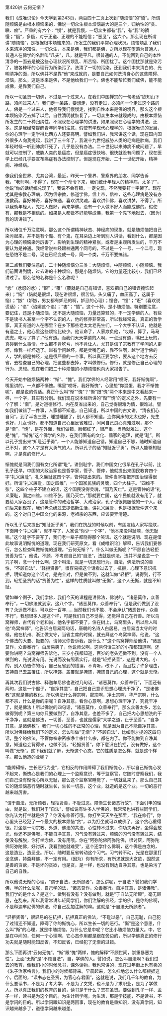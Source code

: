 第420讲 云何无惭？

我们《成唯识论》今天学到第243页，两百四十二页上次到“随烦恼”的“憍”。所谓随烦恼是由根本烦恼来的，佛说一切众生根本烦恼最大的是三个，归纳性的“贪、瞋、痴”。严重的有六个：“慢”，就是我慢，一切众生都有“我”，有“我”的骄慢；“疑”，多疑，对于正道、正理的不能相信；“恶见”，这六个。那么现在所谓讲“随烦恼”，是根据根本烦恼来的，所发生的我们平常心理状况。烦恼烦乱了我们本来清净的知性，一切众生，本来是佛，我们都是佛，之所以现在堕落为普通人，普通人在佛学的名辞叫“凡夫”，凡，就是平凡，很普通的人，不能回到自己的本性清净的一面去是被这些心理状况所烦乱、所苦恼、所困扰了。这个困扰那就是染污了，被各种坏的心理行为所染污了。洗清了一切的污染，还到我们本来清白的、光明清净的面，所以佛并不是靠“他”来成就的，是要自己如何洗清身心的这些障碍、烦恼，那么，这是本来是佛，不是他给我们一个。佛也不能帮忙我们成佛，能不能成佛，是靠我们自己。

所以一切圣贤一切佛，不过是一个过来人，在我们中国禅宗的一句老话“欲知山下路，须问过来人”。我们走一条路，要想走，没有走过，必须问一个走过这个路的人。佛是一个过来人，他领导我们慢慢走，找到自性本来是佛的境界，那么这个根本烦恼染污去掉了以后，自性清明就恢复了，一切众生本来就现成的。由根本烦恼所发生的二十种归纳性，不照现在心理学的讲法，如果照现在心理学的讲法，还多。这是我经常提醒青年同学们注意，假使有学现代心理学的，根据唯识的发展，你的心理学一定学得比西方人还要高明。譬如我们讲，我常讲这个话，现在国内国外很多人向我提起，我讲了三十年了，我说十九世纪威胁人类的毛病是肺病，我们年轻时候一听到肺病吓死了，几乎是没有办法。二十世纪以来肺病不成问题了，早就可以控制了，威胁人类的是癌症，但是癌症很快地、很快就没有问题了，现在医学上已经几乎要宣布癌症有办法控制了。但是现在开始、二十一世纪开始，精神病、神经病。

像我们全世界、尤其台湾，最近，昨天一个警界、警察界的朋友、同学告诉我，“老师啊，不得了，现在一个命令下来，我们统计年轻人的精神病，太多了”，他说“你的话统统兑现了”，我说不会有错，一定兑现，不然我要钉十字架了。现在尤其是宗教心理病，因为信宗教，修道学佛，信上帝，信神，这些心理病是没有办法救药。喜好神奇，喜好神通，喜欢讲灵魂，喜欢讲仙佛，喜欢讲梦，不得了。所以我劝年轻人，先把人做好，再来学佛。没有一个人做不好人而能成佛的。假使有，那我是不相信的。如果是人都做不好能够成佛，我第一个先下地狱去，（因为）我的话讲错了。

所以诸位千万注意啊。那么这个所谓精神状态、神经病的现象，就是随烦恼把自己染污起来，并不是有个魔、有个鬼，在耳朵边上听到别人讲话，看到什么，都是因为心理的烦恼染污厉害了，影响到生理的精神紧张，或者是主观所发生的，千万不要认为是神通。我经常说神经跟神通两个同号的，不过是一个一号、一个二号，现在恐怕不是二号，现在已经变成一号，同一个类，千万不要搞错。

第二点我们要注意的，二十种随烦恼分三类：大随烦恼，中随烦恼，小随烦恼。我们前面讲到憍，过去讲的十种烦恼，那是小随烦恼，它的力量还比较小，我们已经讲过了。那么他的名称是什么名称呢？

“忿”（忿怒的忿）；“恨”；“覆”（覆就是自己有错误，喜欢把自己的错误掩饰起来）；“恼”（恼就是很烦，现在讲很烦，很苦恼，头又痛了，血压高了，这属于恼）；“嫉”（妒嫉，男女都有妒忌的啊，妒忌的心理）；悭吝，“悭”；“诳”（喜欢说谎话）；“谄”（谄媚这个谄）；“害”；“憍”。这个十种，是小随烦恼。特别要注意，要记住，还是小随烦恼，还不是大随烦恼，力量还算轻的，不一定学佛的人，有些不是读书人甚至一个字不认识的人，他的修养非常高，所以我经常说，真正的哲学家，真正有道的人在哪里？在乡下那些老太太老先生们，一个大字不认识，他就是有道之士，他心里这些烦恼比较少。他认命了，人家欺负他，“哎呀，算了，马马虎虎，吃亏了算了，”他有道。而我们天天学道的人啊，一点没有道，嘴巴上玩的，真碰到什么事情，什么都不肯吃亏，也不肯让人，尤其是信了宗教有了学问的人更坏，像我一样坏透了。越有学问越坏，都是卖嘴巴的，靠不住啊，越学道学佛的人，学的都是神经，这是很严重的一个事。所以真正要学佛，要从这个地方去反省，去检查自己的心理，把这些都去掉，才叫做修行。修行，就是修正自己心理的行为、思想。现在我们把二十种烦恼的小随烦恼也向大家报告了。

今天开始中随烦恼两种：“惭”、“愧”。我们学佛的人经常用“哎呀，我好惭愧啊”，嘴里讲的，一点都不惭愧。嘴里“哎呀，我好惭愧”，心里想“你混蛋，我才不惭愧呢”，都是说的假话。真正什么叫“惭”“愧”？“惭”跟“愧”两个本来是中文看起来一样，一个字，其实有分别。我们现在说本经所讲的“惭”“愧”的定义之外，先要有一个了解：“惭”，是对道德修行、内在反省出来的，自己觉得很难为情，很难过。譬如我们做错了一件事，人家都不知道，自己知道，所以中国的古文讲，“清夜扪心自问”，到了半夜三更，睡觉睡醒了，别人都不知道，连你同床的太太也好，先生也好，儿女也好，都不知道自己心里反省难过，问问自己良心真难过啊，那个是“惭”。“愧”，是在外面，我们做错，脸都红了，很严重，当场就难过，这个是“愧”。“惭愧”这个佛学的名称，在我们固有的文化、儒家的道理，就是“耻”。所以孔子提出来“知耻近乎勇”，一个人能够知道自己错，知道自己不够，随时知道自己不对，这个人才是有大勇气的人。所以孔子的话“知耻近乎勇”，所以人能够知耻啊，才是真的修行人。

惭愧就是同我们固有文化所谓“耻”。讲到耻字，我们中国文化很早在孔子以前，比孔子还早，中国的大政治家也是哲学家，管子、管仲，他就提出来国民教育四个字“礼义廉耻”，礼义廉耻这四个字，管仲提出来的。管仲当宰相把齐国治理得很好。所谓“礼义廉耻，国之四维”，一个国家民族的灵魂，四个大柱子。“四维不张”，这四个柱子不建立的话，这个国民没得灵魂，“国乃灭亡”。这是管仲的话“礼义廉耻，国之四维。四维不张，国乃灭亡。”那就要亡国，这个民族就没有用了，就要给人家吞没了。这是管仲的政治哲学、大政治家，孔子也很佩服他的一个人。我们后来到现在，我们老总统过去提倡新生活，讲礼义廉耻，也是根据管仲这个来的。这个对自己中国文化的来源，老祖宗的东西，应该要弄清楚。

所以孔子后来提出“知耻近乎勇”，我们在抗战的时候以前，有朋友给人家写挽联，下面用个“礼义廉”，就不写了，人家说“你少一个字”，“他本来没得耻嘛，他无耻嘛。”这个耻字不要写了，我们老一辈子都晓得那个笑话。这个就是说明、现在是借此故事说明惭愧的道理，现在我们研究原文，看《成唯识论》解释，告诉我们要修行，怎么检查叫做惭愧的道理。“云何无惭？”，什么叫做无惭呢？“不顾自法轻拒贤善为性”，他说，不顾、不考虑自己的“自法”，法就是佛法，法并不是说念一个咒子啊，念一个什么啊，这个叫法，就是一切思想行为。自法，佛法所说的善性，“不顾自法”，“轻拒贤善”，很容易把这个话看过去了，抗拒，心理下意识抗拒，明知道你这个话对，是完全对，但是做不到，这就叫做“轻拒”，说得到，行不到，轻拒圣贤的话“贤善为性”，这样的性质就叫做“无惭”，这个人无惭，就是不知耻。

譬如举个例子，我们学佛，我们今天的课程是讲佛法，佛说的，“诸恶莫作，众善奉行”，一切佛法就到家，这八个字。“诸恶莫作，众善奉行”，但是我们做到了没有？永远做不到。可以说一百年……当然我们也不敢、不会承认“诸恶皆作，众善不行”，我想很多人是这个样，可是我们自己不觉得，还觉得自己在行善。所以鸟窝禅师，古代有个老和尚，他名字都不要了，住在树上，鸟窝里头，所以后人叫他“鸟窝禅师”。他告诉白居易两句话，唐朝的名诗人白居易，白居易当太守的时候，他在杭州、浙江做太守，当省主席的时候，就去拜这个鸟窝禅师。他说，“这个佛法的大要、扼要的，请师父你告诉我，是什么？”这个鸟窝禅师给他讲，“诸恶莫作，众善奉行”。白居易笑了，他说师父啊，这两句话三岁的小孩都知道啊，还要你讲啊？鸟窝禅师告诉他，三岁小孩都知道，百岁的老头还做不到。没有一个人做到的，光说没有用。光说而没有照着实行，就是“轻拒贤善”，这是讲大的。小的，别人劝告你的话，自己反省到的错误，不肯听，改不了，而且找了许多理由，支持自己去盖覆住，所以掩饰，盖覆就是掩饰，掩饰自己的心理，这个就是无惭。

再其次我们说古佛、释迦牟尼佛也说过几句话，“诸恶莫作，众善奉行”，下面还有两句，这是一个偈子，“自净其意”，自己把自己意识思想心理洗干净了，“是诸佛教”这就是佛的教化。所以佛法什么禅宗啊，密宗啊，净土宗啊，华严宗啊，什么都不宗，什么是你的宗呢？自净其意，看你心意啊，思想心理干净了、究竟干净了，就是佛法！所以佛说的四句话，“诸恶莫作，众善奉行”，那么众善太多，怎么做得到呢？第三句你只要做到了，自净其意，也差不多了，自己把内心思想洗的干干净净，这就是佛法，一切善，至善，也就是儒家“大学之道，止于至善”。“自净其意，是诸佛教”。我们一切心性的不正常的心理，就是因为自己不能自净其意，所以对佛经给我们下的定义，怎么叫做“无惭”？“不顾自法”，比如刚才提的这四句话，整个的佛法，不管你禅宗密宗净土宗什么宗，都在内了。你不能做到自净其意，知道也会背得来，也做不到，“轻据贤善”，你下意识在抗拒，没有做好，这个叫做“无惭”。这下我们就了解，无惭这个心态，它的性质是怎么样，就是这个样子。那么他造的业呢？

“能障碍惭，生长恶行为业”，它相反的作用障碍了我们惭愧心，所以自己惭愧心发不起来，惭愧心是我们的心理上一个监察意识，等于监察官，它随时督察我们，我们自己没有惭愧心所以无耻，那么这个监察官睡觉了，一切就乱来了。那么自己其它的随烦恼恶行随时就生长，生长一切恶，这个业，就造的是这个业。一切的恶行越来越厉害。

“谓于自法，无所顾者，轻拒贤善，不耻过恶。障惭生长诸恶行故”，下面引申的理由，就是说，我们对于“自法”，譬如说有许多人学佛的，我常常也讲有些同学们，你光认为打坐就是佛了？你没有修善行哦。你打坐天天坐在那里，“我在修行”，你心里头已经犯了一个最大的根本烦恼“贪”，以为打坐就可以成佛了，这个贪心重得很。打坐是一切宗教、外道、佛法的共法，心性转不过来，你功夫再好，坐得会放光，你还不是佛哦，不能自净其意，习气没有转过来，烦恼的习气没有转过来，结使没有解脱，你打坐念佛，没有用哦。你在“阿弥陀佛阿弥陀佛，很讨厌，阿弥陀佛阿弥陀佛，好讨厌，我看到他就难受”，这个还学什么佛啊，这个佛是白念的，这是造业，造恶业。所以，随时要反省转动这个习气。习气转不动，光是在那里打坐念佛，持斋拜佛，不一定有用。（因为）你有所求，有所求就是大贪欲，固然这是善的贪欲，不是坏的贪欲，也是贪，是一样，也没有到达自净其意，也是染污了自己的自性。

所以他说无惭的心理，“谓于自法，无所顾者”，怎么讲呢，于自法？譬如我们学佛，学的什么法呢，自己学的法，“诸恶莫作，众善奉行。自净其意，是诸佛教”，我们学的是什么？是这个。做到有没有？没有做到。就是“于自法无所顾”，毫无顾忌，在乱来。所以我常常讲年轻同学们，你们注解的佛经，学的佛，是你的佛啊，不是释迦牟尼佛的佛法，你自己乱加注解的嘛。这就是“于自法无所顾者”。

“轻拒贤善”，很轻易的在抗拒，抗拒真正的佛法，“不耻过恶”，自己无耻，自己犯了过错还不知道，障碍了你的惭愧心，所以生长一切的恶行。“惭”是这个意思，什么叫“惭”的心理，就是中随烦恼。为什么它是中呢？它比小随烦恼力量大。中，它是在中间的，任何一个心理啊，它心态作用都是跟在旁边的，所以学佛真正的修行功夫就是随时能知反省，不知反省，已经犯了无惭的过错。

那么下面再讲“云何无愧”。“惭”跟“愧”两样，愧的解释“不顾世间，崇重暴恶为性”。上面“无惭”是“不顾自法”，自，学佛的人。譬如说，怎么叫自法啊？我们过去的教育，像我们小的时候念书，课外读物，我也常讲的，现在过年街上也有卖的《朱子治家格言》。我们小的时候都背来。早晨起来，怎么扫地怎么什么都根据这个。后面的，“读书志在圣贤，为官心存君国”，这就是说，我们几千年的教育，为什么要读书，不是为了考大学，不是为了文凭，也不是为了求职业，是为了学做人。所以真正我们的教育的目的，读书是干什么？志在圣贤。要做到孔子一样、孟子一样，读书是为这个目的。为生计所学呢，为生活，那是学技能，不是读书，不是学问的目的。所以学问跟知识是两回事，现在的教育是重知识，没有真学问，知识越来越多了，道德学问越来越差。


